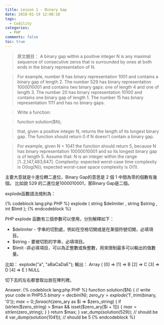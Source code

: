 ```yaml
---
title: Lesson 1 - Binary Gap
date: 2018-01-19 12:08:18
tags:
  - Codility
categories:
  - PHP
comments: false
toc: true
---
```

>原文題目：
>A binary gap within a positive integer N is any maximal sequence of consecutive zeros that is surrounded by ones at both ends in the binary representation of N.

>For example, number 9 has binary representation 1001 and contains a binary gap of length 2. The number 529 has binary representation 1000010001 and contains two binary gaps: one of length 4 and one of length 3. The number 20 has binary representation 10100 and contains one binary gap of length 1. The number 15 has binary representation 1111 and has no binary gaps.

>Write a function:

>function solution($N);

>that, given a positive integer N, returns the length of its longest binary gap. The function should return 0 if N doesn't contain a binary gap.

>For example, given N = 1041 the function should return 5, because N has binary representation 10000010001 and so its longest binary gap is of length 5.
>Assume that:
>N is an integer within the range [1..2,147,483,647].
>Complexity:
>expected worst-case time complexity is O(log(N));
>expected worst-case space complexity is O(1).

主要大意就是十進位轉二進位，Binary Gap的意思是 2 個 1 中間為零的個數有幾個。
比如說 529 的二進位是1000010001，那Binary Gap是二個。

explode函數語法規則為：

{% codeblock lang:php PHP %}
explode ( string $delimiter , string $string , int $limit );
{% endcodeblock %}

PHP explode 函數有三個參數可以使用，分別解釋如下：
* $delimiter - 字串的切割處，例如在空格切開或是在某個符號切開，必填項目。
* $string - 要被切割的字串，必填項目。
* $limit -非必填項目，可以為正整數或負整數，用來限制最多可以輸出的值數量。

比如： explode("a", "aBaCaDaE");
輸出： Array ( [0] => [1] => B [2] => C [3] => D [4] => E ) NULL

切下去的左右都會取出放在陣列裡。

Answer:
{% codeblock lang:php PHP %}
function solution($N) {
    // write your code in PHP5.5
    $binary = decbin($N);
    $zero_ary = explode('1', trim($binary, '0'));
    $max = 0;
    foreach ($zero_ary as $i => $zero_string)
    {
        if (strlen($zero_string) > $max && isset($zero_ary[$i + 1]))
        {
            $max = strlen($zero_string);
        }
    }
    return $max;
}
var_dump(solution(529));  // should be 4
var_dump(solution(1041)); // should be 5
{% endcodeblock %}
